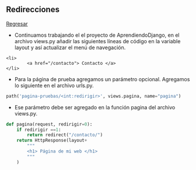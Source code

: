 ## Redirecciones

[Regresar](/CodingBootcampsESPOL-RDDW/)

+ Continuamos trabajando el el proyecto de AprendiendoDjango, en el archivo views.py añadir las siguientes líneas de código en la variable layout y así actualizar el menú de navegación. 

```
<li>
        <a href="/contacto"> Contacto </a>
</li>
```

+ Para la página de prueba agregamos un parámetro opcional. Agregamos lo siguiente en el archivo urls.py. 

```python
path('pagina-pruebas/<int:redirigir>', views.pagina, name="pagina")
```
+ Ese parámetro debe ser agregado en la función pagina del archivo views.py.

```python
def pagina(request, redirigir=0):
    if redirigir ==1:
        return redirect("/contacto/")
    return HttpResponse(layout+
        """
        <h1> Página de mi web </h1>
        """
    )
```